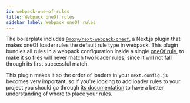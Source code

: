 ```yaml
---
id: webpack-one-of-rules
title: Webpack oneOf rules
sidebar_label: Webpack oneOf rules
---
```


The boilerplate includes [`@moxy/next-webpack-oneof`](http://github.com/moxystudio/next-webpack-oneof), a Next.js plugin that makes oneOf loader rules the default rule type in webpack. This plugin bundles all rules in a webpack configuration inside a single [oneOf rule](https://webpack.js.org/configuration/module/#ruleoneof), to make it so files will never match two loader rules, since it will not fall through its first successful match.

This plugin makes it so the order of loaders in your `next.config.js` becomes very important, so if you're looking to add loader rules to your project you should go through [its documentation](http://github.com/moxystudio/next-webpack-oneof) to have a better understanding of where to place your rules.
